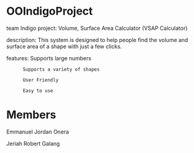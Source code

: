 # OOIndigoProject
team Indigo
project: Volume, Surface Area Calculator
                  (VSAP Calculator)

description: This system is designed to help people find the volume and surface area of a shape with just a few clicks.

features: Supports large numbers

          Supports a variety of shapes
          
          User Friendly
          
          Easy to use

# Members
  Emmanuel Jordan Onera
  
  Jeriah Robert Galang
